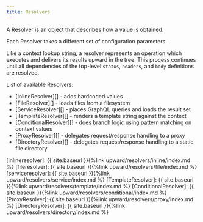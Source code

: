 ```yaml
---
title: Resolvers
---
```


A Resolver is an object that describes how a value is obtained.

Each Resolver takes a different set of configuration parameters.

Like a context lookup string, a resolver represents an operation which executes and delivers its results upward in the tree.
This process continues until all dependencies of the top-level `status`, `headers`, and `body` definitions are resolved.

List of available Resolvers:

-   [InlineResolver][] - adds hardcoded values
-   [FileResolver][] - loads files from a filesystem
-   [ServiceResolver][] - places GraphQL queries and loads the result set
-   [TemplateResolver][] - renders a template string against the context
-   [ConditionalResolver][] - does branch logic using pattern matching on context values
-   [ProxyResolver][] - delegates request/response handling to a proxy
-   [DirectoryResolver][] - delegates request/response handling to a static file directory

[inlineresolver]: {{ site.baseurl }}{%link upward/resolvers/inline/index.md %}
[fileresolver]: {{ site.baseurl }}{%link upward/resolvers/file/index.md %}
[serviceresolver]: {{ site.baseurl }}{%link upward/resolvers/service/index.md %}
[TemplateResolver]: {{ site.baseurl }}{%link upward/resolvers/template/index.md %}
[ConditionalResolver]: {{ site.baseurl }}{%link upward/resolvers/conditional/index.md %}
[ProxyResolver]: {{ site.baseurl }}{%link upward/resolvers/proxy/index.md %}
[DirectoryResolver]: {{ site.baseurl }}{%link upward/resolvers/directory/index.md %}
